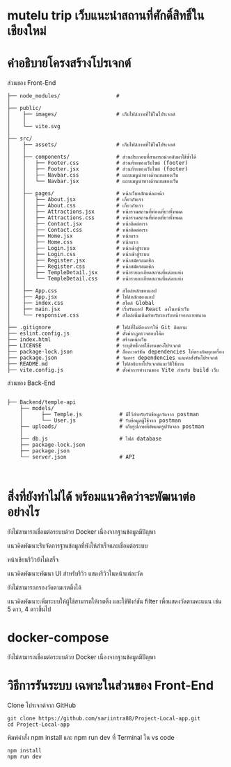 
# mutelu trip เว็บแนะนำสถานที่ศักดิ์สิทธิ์ในเชียงใหม่

# คำอธิบายโครงสร้างโปรเจกต์
ส่วนของ Front-End
```
├── node_modules/                  #
│
├── public/
│    ├── images/                   # เก็บไฟล์ภาพที่ใช้ในโปรเจกต์
│    │
│    └── vite.svg                  
│
├── src/
│    ├── assets/                   # เก็บไฟล์ภาพที่ใช้ในโปรเจกต์
│    │
│    ├── components/               # ส่วนประกอบที่สามารถนำกลับมาใช้ซ้ำได้
│    │   ├── Footer.css            # ส่วนท้ายของเว็บไซต์ (footer)
│    │   ├── Footer.jsx            # ส่วนท้ายของเว็บไซต์ (footer)
│    │   ├── Navbar.css            # แถบเมนูนำทางด้านบนของเว็บ
│    │   └── Navbar.jsx            # แถบเมนูนำทางด้านบนของเว็บ
│    │
│    ├── pages/                    # หน้าเว็บหลักแต่ละหน้า
│    │   ├── About.jsx             # เกี่ยวกับเรา
│    │   ├── About.css             # เกี่ยวกับเรา
│    │   ├── Attractions.jsx       # หน้ารวมสถานที่ท่องเที่ยวทั้งหมด
│    │   ├── Attractions.css       # หน้ารวมสถานที่ท่องเที่ยวทั้งหมด
│    │   ├── Contact.jsx           # หน้าติดต่อเรา
│    │   ├── Contact.css           # หน้าติดต่อเรา
│    │   ├── Home.jsx              # หน้าแรก
│    │   ├── Home.css              # หน้าแรก
│    │   ├── Login.jsx             # หน้าเข้าสู่ระบบ
│    │   ├── Login.css             # หน้าเข้าสู่ระบบ
│    │   ├── Register.jsx          # หน้าสมัครสมาชิก
│    │   ├── Register.css          # หน้าสมัครสมาชิก
│    │   ├── TempleDetail.jsx      # หน้ารายละเอียดสถานที่แต่ละแห่ง
│    │   └── TempleDetail.css      # หน้ารายละเอียดสถานที่แต่ละแห่ง
│    │
│    ├── App.css                   # สไตล์หลักของแอป
│    ├── App.jsx                   # ไฟล์หลักของแอป
│    ├── index.css                 # สไตล์ Global
│    ├── main.jsx                  # เริ่มรันแอป React ลงในหน้าเว็บ
│    └── responsive.css            # สไตล์เพิ่มเติมสำหรับรองรับหน้าจอหลายขนาด
│         
├── .gitignore                     # ไฟล์ที่ไม่ต้องการให้ Git ติดตาม
├── eslint.config.js               # ตั้งค่ากฎตรวจสอบโค้ด
├── index.html                     # สร้างหน้าเว็บ
├── LICENSE                        # ระบุสิทธิ์การใช้งานของโปรเจกต์
├── package-lock.json              # ล็อกเวอร์ชัน dependencies ให้ตรงกันทุกเครื่อง
├── package.json                   # จัดการ dependencies และคำสั่งรันโปรเจกต์
├── README.md                      # ไฟล์อธิบายโปรเจกต์และวิธีใช้งาน
├── vite.config.js                 # ตั้งค่าการทำงานของ Vite สำหรับ build เว็บ
```

ส่วนของ Back-End
```

├── Backend/temple-api
    ├── models/                     
    │      ├── Temple.js            # มีไว้สำหรับรับข้อมูลวัดจาก postman
    │      └── User.js              # รับข้อมูลผู้ใช้จาก postman
    ├── uploads/                    # เก็บรูปภาพที่อัพเดตรูปวัดจาก postman 
    │
    ├── db.js                       # ไฟล์ database 
    ├── package-lock.json           
    ├── package.json                
    └── server.json                 # API



```

# สิ่งที่ยังทำไม่ได้ พร้อมแนวคิดว่าจะพัฒนาต่ออย่างไร
ยังไม่สามารถเชื่อมต่อระบบด้วย Docker เนื่องจากฐานข้อมูลมีปัญหา

แนวคิดพัฒนา:รีบจัดการฐานข้อมูลที่พังให้สำเร็จและเชื่อมต่อระบบ

หน้าเขียนรีวิวยังไม่เสร็จ 

แนวคิดพัฒนา:พัฒนา UI สำหรับรีวิว แสดงรีวิวในหน้าแต่ละวัด

ยังไม่สามารถกรองวัดตามเรตติ้งได้ 

แนวคิดพัฒนา:เพิ่มระบบให้ผู้ใช้สามารถให้เรตติ้ง และใช้ฟังก์ชัน filter เพื่อแสดงวัดตามคะแนน เช่น 5 ดาว, 4 ดาวขึ้นไป

# docker-compose
ยังไม่สามารถเชื่อมต่อระบบด้วย Docker เนื่องจากฐานข้อมูลมีปัญหา

# วิธีการรันระบบ เฉพาะในส่วนของ Front-End

Clone โปรเจกต์จาก GitHub
```
git clone https://github.com/sariintra88/Project-Local-app.git
cd Project-Local-app
 ```

พิมพ์คำสั่ง npm install และ npm run dev ที่ Terminal ใน vs code
```
npm install
npm run dev
 ```

